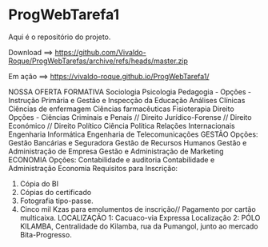 # ProgWebTarefa1

Aqui é o repositório do projeto.

Download ==> https://github.com/Vivaldo-Roque/ProgWebTarefas/archive/refs/heads/master.zip

Em ação ==> https://vivaldo-roque.github.io/ProgWebTarefa1/

NOSSA OFERTA FORMATIVA
Sociologia
Psicologia
Pedagogia - Opções - Instrução Primária e Gestão e Inspecção da Educação
Análises Clínicas
Ciências de enfermagem
Ciências farmacêuticas
Fisioterapia
Direito
Opções - Ciências Criminais e Penais // Direito
Jurídico-Forense // Direito Económico // Direito Político
Ciência Política
Relações Internacionais
Engenharia Informática
Engenharia de Telecomunicações
GESTÃO
Opções:
Gestão Bancárias e Seguradora
Gestão de Recursos Humanos
Gestão e Administração de Empresa
Gestão e Administração de Marketing
ECONOMIA
Opções:
Contabilidade e auditoria
Contabilidade e Administração
Economia
Requisitos para Inscrição:
1. Cópia do BI
2. Cópias do certificado
3. Fotografia tipo-passe.
4. Cinco mil Kzas para emolumentos de inscrição// Pagamento por cartão multicaixa.
LOCALIZAÇÃO 1: Cacuaco-via Expressa
Localização 2: PÓLO KILAMBA, Centralidade do Kilamba, rua da Pumangol, junto ao mercado Bita-Progresso.
